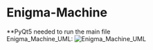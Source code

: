 # Enigma-Machine

**PyQt5 needed to run the main file</br>
Enigma_Machine_UML:
![Enigma_Machine_UML](https://user-images.githubusercontent.com/63411815/173252207-67ef7a7a-29c7-44ad-9a6b-36c64a37788f.jpg)
